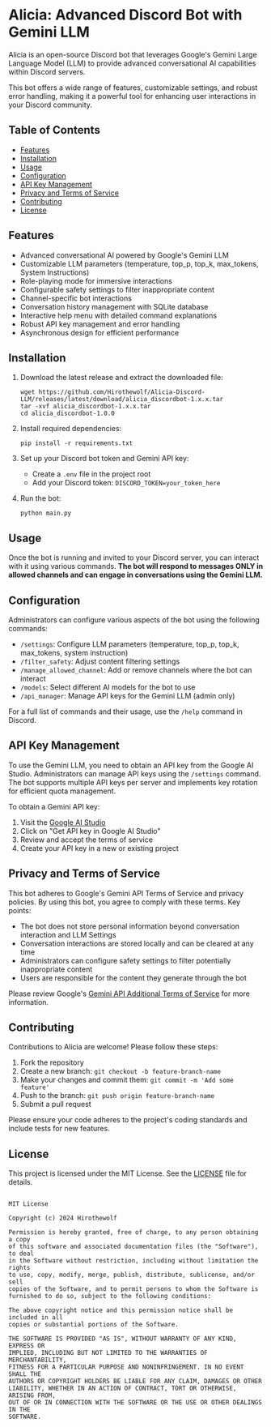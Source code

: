 # Alicia: Advanced Discord Bot with Gemini LLM

Alicia is an open-source Discord bot that leverages Google's Gemini Large Language Model (LLM) to provide advanced conversational AI capabilities within Discord servers.

This bot offers a wide range of features, customizable settings, and robust error handling, making it a powerful tool for enhancing user interactions in your Discord community.

## Table of Contents

- [Features](#features)
- [Installation](#installation)
- [Usage](#usage)
- [Configuration](#configuration)
- [API Key Management](#api-key-management)
- [Privacy and Terms of Service](#privacy-and-terms-of-service)
- [Contributing](#contributing)
- [License](#license)

## Features

- Advanced conversational AI powered by Google's Gemini LLM
- Customizable LLM parameters (temperature, top_p, top_k, max_tokens, System Instructions)
- Role-playing mode for immersive interactions
- Configurable safety settings to filter inappropriate content
- Channel-specific bot interactions
- Conversation history management with SQLite database
- Interactive help menu with detailed command explanations
- Robust API key management and error handling
- Asynchronous design for efficient performance

## Installation

1. Download the latest release and extract the downloaded file:
   ```
   wget https://github.com/Hirothewolf/Alicia-Discord-LLM/releases/latest/download/alicia_discordbot-1.x.x.tar
   tar -xvf alicia_discordbot-1.x.x.tar
   cd alicia_discordbot-1.0.0
   ```

2. Install required dependencies:
   ```
   pip install -r requirements.txt
   ```

3. Set up your Discord bot token and Gemini API key:
   - Create a `.env` file in the project root
   - Add your Discord token: `DISCORD_TOKEN=your_token_here`

4. Run the bot:
   ```
   python main.py
   ```

## Usage

Once the bot is running and invited to your Discord server, you can interact with it using various commands. **The bot will respond to messages ONLY in allowed channels and can engage in conversations using the Gemini LLM.**

## Configuration

Administrators can configure various aspects of the bot using the following commands:

- `/settings`: Configure LLM parameters (temperature, top_p, top_k, max_tokens, system instruction)
- `/filter_safety`: Adjust content filtering settings
- `/manage_allowed_channel`: Add or remove channels where the bot can interact
- `/models`: Select different AI models for the bot to use
- `/api_manager`: Manage API keys for the Gemini LLM (admin only)

For a full list of commands and their usage, use the `/help` command in Discord.

## API Key Management

To use the Gemini LLM, you need to obtain an API key from the Google AI Studio. Administrators can manage API keys using the `/settings` command. The bot supports multiple API keys per server and implements key rotation for efficient quota management.

To obtain a Gemini API key:

1. Visit the [Google AI Studio](https://ai.google.dev/)
2. Click on "Get API key in Google AI Studio"
3. Review and accept the terms of service
4. Create your API key in a new or existing project

## Privacy and Terms of Service

This bot adheres to Google's Gemini API Terms of Service and privacy policies. By using this bot, you agree to comply with these terms. Key points:

- The bot does not store personal information beyond conversation interaction and LLM Settings
- Conversation interactions are stored locally and can be cleared at any time
- Administrators can configure safety settings to filter potentially inappropriate content
- Users are responsible for the content they generate through the bot

Please review Google's [Gemini API Additional Terms of Service](https://ai.google.dev/terms) for more information.

## Contributing

Contributions to Alicia are welcome! Please follow these steps:

1. Fork the repository
2. Create a new branch: `git checkout -b feature-branch-name`
3. Make your changes and commit them: `git commit -m 'Add some feature'`
4. Push to the branch: `git push origin feature-branch-name`
5. Submit a pull request

Please ensure your code adheres to the project's coding standards and include tests for new features.

## License

This project is licensed under the MIT License. See the [LICENSE](LICENSE) file for details.

```

MIT License

Copyright (c) 2024 Hirothewolf

Permission is hereby granted, free of charge, to any person obtaining a copy
of this software and associated documentation files (the "Software"), to deal
in the Software without restriction, including without limitation the rights
to use, copy, modify, merge, publish, distribute, sublicense, and/or sell
copies of the Software, and to permit persons to whom the Software is
furnished to do so, subject to the following conditions:

The above copyright notice and this permission notice shall be included in all
copies or substantial portions of the Software.

THE SOFTWARE IS PROVIDED "AS IS", WITHOUT WARRANTY OF ANY KIND, EXPRESS OR
IMPLIED, INCLUDING BUT NOT LIMITED TO THE WARRANTIES OF MERCHANTABILITY,
FITNESS FOR A PARTICULAR PURPOSE AND NONINFRINGEMENT. IN NO EVENT SHALL THE
AUTHORS OR COPYRIGHT HOLDERS BE LIABLE FOR ANY CLAIM, DAMAGES OR OTHER
LIABILITY, WHETHER IN AN ACTION OF CONTRACT, TORT OR OTHERWISE, ARISING FROM,
OUT OF OR IN CONNECTION WITH THE SOFTWARE OR THE USE OR OTHER DEALINGS IN THE
SOFTWARE.
